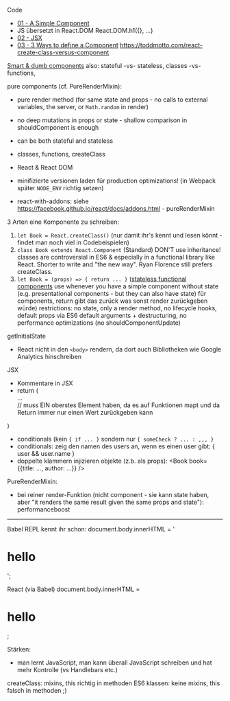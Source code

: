 Code
+ [01 - A Simple Component](https://jsbin.com/fajusuq/2/edit?html,js,output)
+ JS übersetzt in React.DOM
React.DOM.h1({}, ...)
+ [02 - JSX](https://jsbin.com/cabude/edit?js,output)
+ [03 - 3 Ways to define a Component](https://jsbin.com/kiqexi/edit?html,js,output)
https://toddmotto.com/react-create-class-versus-component


[Smart & dumb components](https://medium.com/@dan_abramov/smart-and-dumb-components-7ca2f9a7c7d0#.4s940h729)
also: stateful -vs- stateless, classes -vs- functions, 

pure components (cf. PureRenderMixin):
+ pure render method (for same state and props - no calls to external variables, the server, or `Math.random` in render)
+ no deep mutations in props or state - shallow comparison in shouldComponent is enough
+ can be both stateful and stateless
+ classes, functions, createClass

+ React & React DOM

+ minifizierte versionen laden für production optimizations! (in Webpack später `NODE_ENV` richtig setzen)
+ react-with-addons: siehe https://facebook.github.io/react/docs/addons.html - pureRenderMixin

3 Arten eine Komponente zu schreiben:
1. `let Book = React.createClass()` (nur damit ihr's kennt und lesen könnt - findet man noch viel in Codebeispielen)
2. `class Book extends React.Component` (Standard) DON'T use inheritance! classes are controversial in ES6 & especially in a functional library like React. Shorter to write and "the new way". Ryan Florence still prefers createClass.
3. `let Book = (props) => { return ... }` ([stateless functional components](https://facebook.github.io/react/blog/2015/10/07/react-v0.14.html)
use whenever you have a simple component without state (e.g. presentational components - but they can also have state)
für  components, return gibt das zurück was sonst render zurückgeben würde) restrictions: no state, only a render method, no lifecycle hooks, default props via ES6 default arguments + destructuring, no performance optimizations (no shouldComponentUpdate)

getInitialState

+ React nicht in den `<body>` rendern, da dort auch Bibliotheken wie Google Analytics hinschreiben


JSX
+ Kommentare in JSX
+ return (
  <div>...</div> // muss EIN oberstes Element haben, da es auf Funktionen mapt und da Return immer nur einen Wert zurückgeben kann
)
+ conditionals (kein `{ if ... }` sondern nur `{ someCheck ? ... : ,,, }`
+ conditionals: zeig den namen des users an, wenn es einen user gibt: { user && user.name }
+ doppelte klammern injizieren objekte (z.b. als props): <Book book={{title: ..., author: ...}} />

PureRenderMixin:
+ bei reiner render-Funktion (nicht component - sie kann state haben, aber "it renders the same result given the same props and state"): performanceboost





-----

Babel REPL
kennt ihr schon:
document.body.innerHTML = '<h1>hello</h1>';

React (via Babel)
document.body.innerHTML = <h1>hello</h1>;


Stärken:
- man lernt JavaScript, man kann überall JavaScript schreiben und hat mehr Kontrolle (vs Handlebars etc.)

createClass: mixins, this richtig in methoden
ES6 klassen: keine mixins, this falsch in methoden ;)
